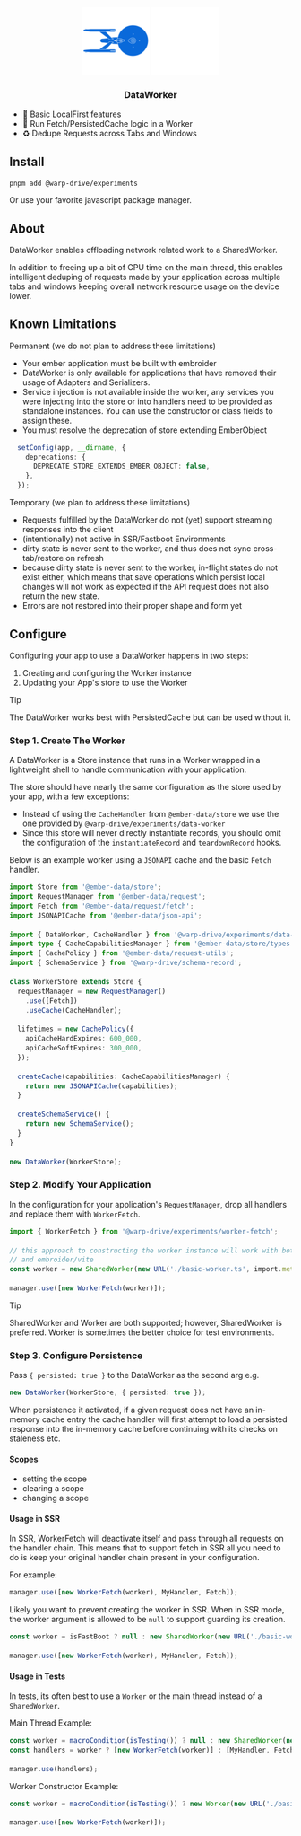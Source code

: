 <p align="center">
  <img
    class="project-logo"
    src="../../NCC-1701-a-blue.svg#gh-light-mode-only"
    alt="WarpDrive"
    width="120px"
    title="WarpDrive" />
  <img
    class="project-logo"
    src="../../NCC-1701-a.svg#gh-dark-mode-only"
    alt="WarpDrive"
    width="120px"
    title="WarpDrive" />
</p>

<h3 align="center">DataWorker</h3>

- 🏡 Basic LocalFirst features
- 🔋 Run Fetch/PersistedCache logic in a Worker
- ♻️ Dedupe Requests across Tabs and Windows

## Install

```cli
pnpm add @warp-drive/experiments
```

Or use your favorite javascript package manager.

## About

DataWorker enables offloading network related work to a SharedWorker.

In addition to freeing up a bit of CPU time on the main thread, this enables
intelligent deduping of requests made by your application across multiple
tabs and windows keeping overall network resource usage on the device lower.

## Known Limitations

Permanent (we do not plan to address these limitations)
- Your ember application must be built with embroider
- DataWorker is only available for applications that have removed their usage
of Adapters and Serializers.
- Service injection is not available inside the worker, any services you were injecting
  into the store or into handlers need to be provided as standalone instances.
  You can use the constructor or class fields to assign these.
- You must resolve the deprecation of store extending EmberObject

```ts
  setConfig(app, __dirname, {
    deprecations: {
      DEPRECATE_STORE_EXTENDS_EMBER_OBJECT: false,
    },
  });
```

Temporary (we plan to address these limitations)
- Requests fulfilled by the DataWorker do not (yet) support streaming responses into the client
- (intentionally) not active in SSR/Fastboot Environments
- dirty state is never sent to the worker, and thus does not sync cross-tab/restore on refresh
- because dirty state is never sent to the worker, in-flight states do not exist either, which
  means that save operations which persist local changes will not work as expected if the API
  request does not also return the new state.
- Errors are not restored into their proper shape and form yet

## Configure

Configuring your app to use a DataWorker happens in two steps:

1. Creating and configuring the Worker instance
2. Updating your App's store to use the Worker

> [!TIP]
> The DataWorker works best with PersistedCache but can be used without it.

### Step 1. Create The Worker

A DataWorker is a Store instance that runs in a Worker wrapped in a lightweight
shell to handle communication with your application.

The store should have nearly the same configuration as the store used by your app,
with a few exceptions:

- Instead of using the `CacheHandler` from `@ember-data/store` we use the one provided by
  `@warp-drive/experiments/data-worker`
- Since this store will never directly instantiate records, you should omit the configuration
  of the `instantiateRecord` and `teardownRecord` hooks.

Below is an example worker using a `JSONAPI` cache and the basic `Fetch` handler.

```ts
import Store from '@ember-data/store';
import RequestManager from '@ember-data/request';
import Fetch from '@ember-data/request/fetch';
import JSONAPICache from '@ember-data/json-api';

import { DataWorker, CacheHandler } from '@warp-drive/experiments/data-worker';
import type { CacheCapabilitiesManager } from '@ember-data/store/types';
import { CachePolicy } from '@ember-data/request-utils';
import { SchemaService } from '@warp-drive/schema-record';

class WorkerStore extends Store {
  requestManager = new RequestManager()
    .use([Fetch])
    .useCache(CacheHandler);

  lifetimes = new CachePolicy({
    apiCacheHardExpires: 600_000,
    apiCacheSoftExpires: 300_000,
  });

  createCache(capabilities: CacheCapabilitiesManager) {
    return new JSONAPICache(capabilities);
  }

  createSchemaService() {
    return new SchemaService();
  }
}

new DataWorker(WorkerStore);
```

### Step 2. Modify Your Application

In the configuration for your application's `RequestManager`, drop all handlers
and replace them with `WorkerFetch`.

```ts
import { WorkerFetch } from '@warp-drive/experiments/worker-fetch';

// this approach to constructing the worker instance will work with both embroider/webpack
// and embroider/vite
const worker = new SharedWorker(new URL('./basic-worker.ts', import.meta.url));

manager.use([new WorkerFetch(worker)]);
```

> [!TIP]
> SharedWorker and Worker are both supported; however, SharedWorker is preferred. 
> Worker is sometimes the better choice for test environments.

### Step 3. Configure Persistence

Pass `{ persisted: true }` to the DataWorker as the second arg e.g.

```ts
new DataWorker(WorkerStore, { persisted: true });
```

When persistence it activated, if a given request does not have an in-memory cache entry
the cache handler will first attempt to load a persisted response into the in-memory cache
before continuing with its checks on staleness etc.

#### Scopes

- setting the scope
- clearing a scope
- changing a scope

#### Usage in SSR

In SSR, WorkerFetch will deactivate itself and pass through all requests on the handler chain.
This means that to support fetch in SSR all you need to do is keep your original handler chain
present in your configuration.

For example:

```ts
manager.use([new WorkerFetch(worker), MyHandler, Fetch]);
```

Likely you want to prevent creating the worker in SSR. When in SSR mode, the worker argument
is allowed to be `null` to support guarding its creation.

```ts
const worker = isFastBoot ? null : new SharedWorker(new URL('./basic-worker.ts', import.meta.url));

manager.use([new WorkerFetch(worker), MyHandler, Fetch]);
```

#### Usage in Tests

In tests, its often best to use a `Worker` or the main thread instead of a `SharedWorker`.

Main Thread Example:

```ts
const worker = macroCondition(isTesting()) ? null : new SharedWorker(new URL('./basic-worker.ts', import.meta.url));
const handlers = worker ? [new WorkerFetch(worker)] : [MyHandler, Fetch];

manager.use(handlers);
```

Worker Constructor Example:

```ts
const worker = macroCondition(isTesting()) ? new Worker(new URL('./basic-worker.ts', import.meta.url)) : new SharedWorker(new URL('./basic-worker.ts', import.meta.url));

manager.use([new WorkerFetch(worker)]);
```
